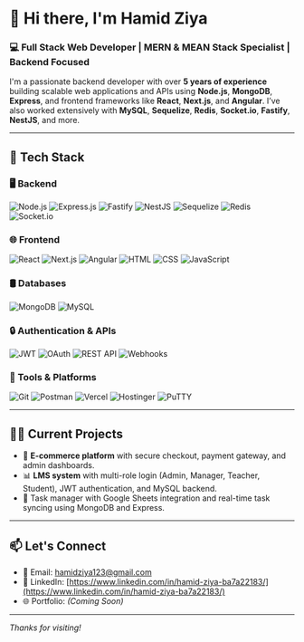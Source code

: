 # 👋 Hi there, I'm Hamid Ziya

### 💻 Full Stack Web Developer | MERN & MEAN Stack Specialist | Backend Focused

I'm a passionate backend developer with over **5 years of experience** building scalable web applications and APIs using **Node.js**, **MongoDB**, **Express**, and frontend frameworks like **React**, **Next.js**, and **Angular**. I’ve also worked extensively with **MySQL**, **Sequelize**, **Redis**, **Socket.io**, **Fastify**, **NestJS**, and more.

---

## 🚀 Tech Stack

### 🖥️ Backend
![Node.js](https://img.shields.io/badge/Node.js-339933?style=for-the-badge&logo=nodedotjs&logoColor=white)
![Express.js](https://img.shields.io/badge/Express.js-000000?style=for-the-badge&logo=express&logoColor=white)
![Fastify](https://img.shields.io/badge/Fastify-000000?style=for-the-badge&logo=fastify&logoColor=white)
![NestJS](https://img.shields.io/badge/NestJS-E0234E?style=for-the-badge&logo=nestjs&logoColor=white)
![Sequelize](https://img.shields.io/badge/Sequelize-52B0E7?style=for-the-badge&logo=sequelize&logoColor=white)
![Redis](https://img.shields.io/badge/Redis-DC382D?style=for-the-badge&logo=redis&logoColor=white)
![Socket.io](https://img.shields.io/badge/Socket.io-010101?style=for-the-badge&logo=socketdotio&logoColor=white)

### 🌐 Frontend
![React](https://img.shields.io/badge/React-20232A?style=for-the-badge&logo=react&logoColor=61DAFB)
![Next.js](https://img.shields.io/badge/Next.js-000000?style=for-the-badge&logo=nextdotjs&logoColor=white)
![Angular](https://img.shields.io/badge/Angular-DD0031?style=for-the-badge&logo=angular&logoColor=white)
![HTML](https://img.shields.io/badge/HTML5-E34F26?style=for-the-badge&logo=html5&logoColor=white)
![CSS](https://img.shields.io/badge/CSS3-1572B6?style=for-the-badge&logo=css3&logoColor=white)
![JavaScript](https://img.shields.io/badge/JavaScript-F7DF1E?style=for-the-badge&logo=javascript&logoColor=black)

### 🛢️ Databases
![MongoDB](https://img.shields.io/badge/MongoDB-4EA94B?style=for-the-badge&logo=mongodb&logoColor=white)
![MySQL](https://img.shields.io/badge/MySQL-00758F?style=for-the-badge&logo=mysql&logoColor=white)

### 🔒 Authentication & APIs
![JWT](https://img.shields.io/badge/JWT-000000?style=for-the-badge&logo=jsonwebtokens&logoColor=white)
![OAuth](https://img.shields.io/badge/OAuth-0076D6?style=for-the-badge&logo=oauth&logoColor=white)
![REST API](https://img.shields.io/badge/REST%20API-02569B?style=for-the-badge&logo=fastapi&logoColor=white)
![Webhooks](https://img.shields.io/badge/Webhooks-000000?style=for-the-badge&logo=webhooks&logoColor=white)

### 🧰 Tools & Platforms
![Git](https://img.shields.io/badge/Git-F05032?style=for-the-badge&logo=git&logoColor=white)
![Postman](https://img.shields.io/badge/Postman-FF6C37?style=for-the-badge&logo=postman&logoColor=white)
![Vercel](https://img.shields.io/badge/Vercel-000000?style=for-the-badge&logo=vercel&logoColor=white)
![Hostinger](https://img.shields.io/badge/Hostinger-673AB7?style=for-the-badge&logoColor=white)
![PuTTY](https://img.shields.io/badge/PuTTY-00BFFF?style=for-the-badge&logo=putty&logoColor=white)

---

## 👨‍💻 Current Projects

- 🎯 **E-commerce platform** with secure checkout, payment gateway, and admin dashboards.
- 📊 **LMS system** with multi-role login (Admin, Manager, Teacher, Student), JWT authentication, and MySQL backend.
- 🧠 Task manager with Google Sheets integration and real-time task syncing using MongoDB and Express.

---

## 📫 Let's Connect

- 📧 Email: [hamidziya123@gmail.com](mailto:hamidziya123@gmail.com)
- 💼 LinkedIn: [https://www.linkedin.com/in/hamid-ziya-ba7a22183/](https://www.linkedin.com/in/hamid-ziya-ba7a22183/)
- 🌐 Portfolio: *(Coming Soon)*

---

_Thanks for visiting!_

